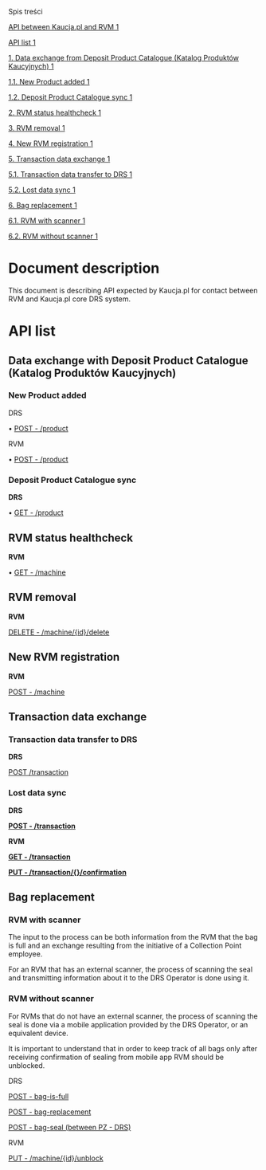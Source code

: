 Spis treści

[API between Kaucja.pl and RVM 1](#_Toc192864046)

[API list 1](#_Toc192864047)

[1\. Data exchange from Deposit Product Catalogue (Katalog Produktów Kaucyjnych) 1](#_Toc192864048)

[1.1. New Product added 1](#_Toc192864049)

[1.2. Deposit Product Catalogue sync 1](#_Toc192864050)

[2\. RVM status healthcheck 1](#_Toc192864051)

[3\. RVM removal 1](#_Toc192864052)

[4\. New RVM registration 1](#_Toc192864053)

[5\. Transaction data exchange 1](#_Toc192864054)

[5.1. Transaction data transfer to DRS 1](#_Toc192864055)

[5.2. Lost data sync 1](#_Toc192864056)

[6\. Bag replacement 1](#_Toc192864057)

[6.1. RVM with scanner 1](#_Toc192864058)

[6.2. RVM without scanner 1](#_Toc192864059)

# Document description

This document is describing API expected by Kaucja.pl for contact between RVM and Kaucja.pl core DRS system.

# API list

## Data exchange with Deposit Product Catalogue (Katalog Produktów Kaucyjnych)

### New Product added

DRS

• [POST - /product](rvm-openapi.yaml/paths/~1machine/post)

RVM

• [POST - /product](https://kaucja.stoplight.io/docs/rvm-api/a4c7ecf770c6d-add-or-update-product)

### Deposit Product Catalogue sync

**DRS**

• [GET - /product](DRS.html#api-Products-productGet)

## RVM status healthcheck

**RVM**

• [GET - /machine](https://kaucja.stoplight.io/docs/rvm-api/7a1d5570a1001-get-all-machine-data)

## RVM removal

**RVM**

[DELETE - /machine/{id}/delete](https://kaucja.stoplight.io/docs/rvm-api/3b55145e14cda-delete-rvm)

## New RVM registration

**RVM**

[POST - /machine](https://kaucja.stoplight.io/docs/rvm-api/807f60ee83b19-add-new-rvm)

## Transaction data exchange

### Transaction data transfer to DRS

**DRS**

[POST /transaction](DRS.html#api-Transaction-transactionPost)

### Lost data sync

**DRS**

[**POST - /transaction**](DRS.html#api-Transaction-transactionBulkPost)

**RVM**

[**GET - /transaction**](https://kaucja.stoplight.io/docs/rvm-api/9ff0ca4784379-get-transaction)

[**PUT - /transaction/{}/confirmation**](https://kaucja.stoplight.io/docs/rvm-api/4f2a8c5f717a3-get-transaction)

## Bag replacement

### RVM with scanner

The input to the process can be both information from the RVM that the bag is full and an exchange resulting from the initiative of a Collection Point employee.

For an RVM that has an external scanner, the process of scanning the seal and transmitting information about it to the DRS Operator is done using it.

### RVM without scanner

For RVMs that do not have an external scanner, the process of scanning the seal is done via a mobile application provided by the DRS Operator, or an equivalent device.

It is important to understand that in order to keep track of all bags only after receiving confirmation of sealing from mobile app RVM should be unblocked.

DRS

[POST - bag-is-full](DRS.html#api-Rvm-bagIsFullPost)

[POST - bag-replacement](DRS.html#api-Rvm-bagReplacementPost)

[POST - bag-seal (between PZ - DRS)](DRS.html#api-Rvm-bagSealPost)

RVM

[PUT - /machine/{id}/unblock](RVM.html#api-Machine-machineIdUnblockPut)